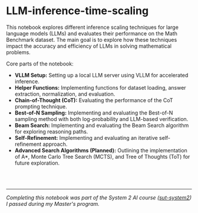 # LLM-inference-time-scaling
This notebook explores different inference scaling techniques for large language models (LLMs) and evaluates their performance on the Math Benchmark dataset. The main goal is to explore how these techniques impact the accuracy and efficiency of LLMs in solving mathematical problems.

Core parts of the notebook:

*   **VLLM Setup:** Setting up a local LLM server using VLLM for accelerated inference.
*   **Helper Functions:** Implementing functions for dataset loading, answer extraction, normalization, and evaluation.
*   **Chain-of-Thought (CoT):** Evaluating the performance of the CoT prompting technique.
*   **Best-of-N Sampling:** Implementing and evaluating the Best-of-N sampling method with both log-probability and LLM-based verification.
*   **Beam Search:** Implementing and evaluating the Beam Search algorithm for exploring reasoning paths.
*   **Self-Refinement:** Implementing and evaluating an iterative self-refinement approach.
*   **Advanced Search Algorithms (Planned):** Outlining the implementation of A*, Monte Carlo Tree Search (MCTS), and Tree of Thoughts (ToT) for future exploration.


<br>
<br>

---

_Completing this notebook was part of the System 2 AI course ([sut-system2](https://sut-system2.github.io/)) I passed during my Master's program._

